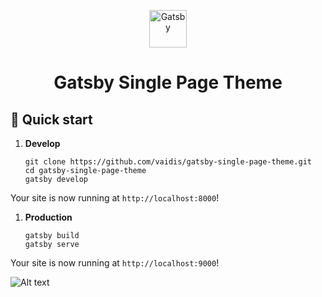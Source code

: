 <p align="center">
  <a href="https://www.gatsbyjs.org">
    <img alt="Gatsby" src="https://www.gatsbyjs.com/Gatsby-Monogram.svg" width="60" />
  </a>
</p>
<h1 align="center">
  Gatsby Single Page Theme
</h1>

## 🚀 Quick start

1.  **Develop**

    ```shell
    git clone https://github.com/vaidis/gatsby-single-page-theme.git
    cd gatsby-single-page-theme
    gatsby develop
    ```
Your site is now running at `http://localhost:8000`!

1.  **Production**

    ```shell
    gatsby build
    gatsby serve
    ```

Your site is now running at `http://localhost:9000`!

![Alt text](https://github.com/vaidis/enviromon-front/blob/master/gatsby-single-page-theme.jpg?raw=true)
